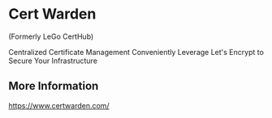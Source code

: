 # Cert Warden
(Formerly LeGo CertHub)

Centralized Certificate Management
Conveniently Leverage Let&apos;s Encrypt to Secure Your Infrastructure

## More Information
https://www.certwarden.com/
